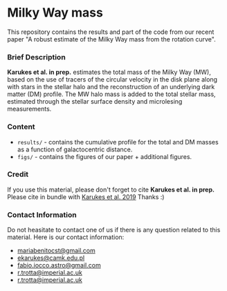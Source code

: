 # Milky Way mass

This repository contains the results and part of the code from our recent paper "A robust estimate of the Milky Way
mass from the rotation curve".

### Brief Description

**Karukes et al. in prep.** estimates the total mass of the Milky Way (MW), based on the use of tracers of the circular velocity in the disk plane along with stars in the stellar halo and the reconstruction of an underlying dark matter (DM) profile. The MW halo mass is added to the total stellar mass, estimated through the stellar surface density and microlesing measurements.

### Content

- `results/` - contains the cumulative profile for the total and DM masses as a function of galactocentric distance. 
- `figs/` - contains the figures of our paper + additional figures.


### Credit

If you use this material, please don't forget to cite **Karukes et al. in prep.**
Please cite in bundle with [Karukes et al. 2019](https://arxiv.org/abs/1901.02463)
Thanks :)


### Contact Information

Do not heasitate to contact one of us if there is any question related to this material. 
Here is our contact information:
* mariabenitocst@gmail.com
* ekarukes@camk.edu.pl 
* fabio.iocco.astro@gmail.com
* r.trotta@imperial.ac.uk 
* r.trotta@imperial.ac.uk 
